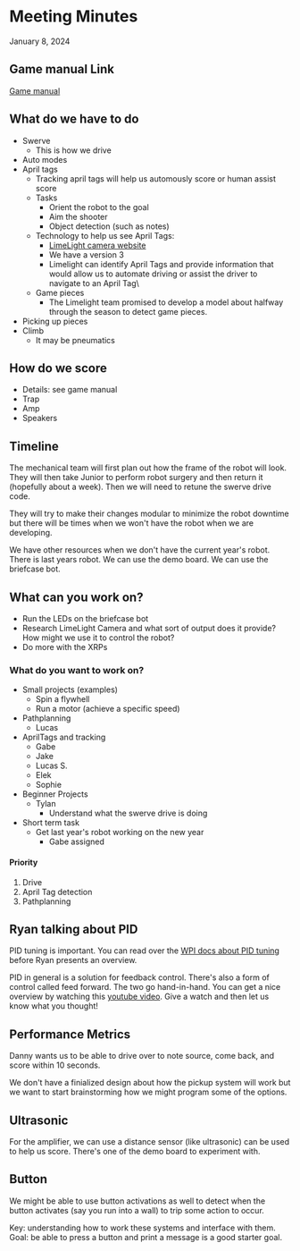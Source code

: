 # Meeting Minutes
January 8, 2024

## Game manual Link
[Game manual](https://firstfrc.blob.core.windows.net/frc2024/Manual/2024GameManual.pdf)

## What do we have to do
* Swerve
    * This is how we drive
* Auto modes
* April tags
    * Tracking april tags will help us automously score or human assist score
    * Tasks
        * Orient the robot to the goal
        * Aim the shooter
        * Object detection (such as notes)
    * Technology to help us see April Tags:
        * [LimeLight camera website](https://limelightvision.io/)
        * We have a version 3
        * Limelight can identify April Tags and provide information that would allow us to automate driving or assist the driver to navigate to an April Tag\
    * Game pieces
        * The Limelight team promised to develop a model about halfway through the season to detect game pieces.
* Picking up pieces
* Climb
    * It may be pneumatics

## How do we score
* Details: see game manual
* Trap
* Amp
* Speakers

## Timeline
The mechanical team will first plan out how the frame of the robot will look. They will then take Junior to perform robot surgery and then return it (hopefully about a week). Then we will need to retune the swerve drive code.

They will try to make their changes modular to minimize the robot downtime but there will be times when we won't have the robot when we are developing.

We have other resources when we don't have the current year's robot. There is last years robot. We can use the demo board. We can use the briefcase bot.

## What can you work on?
* Run the LEDs on the briefcase bot
* Research LimeLight Camera and what sort of output does it provide? How might we use it to control the robot?
* Do more with the XRPs

### What do you want to work on?
* Small projects (examples)
    * Spin a flywhell
    * Run a motor (achieve a specific speed)
* Pathplanning
    * Lucas
* AprilTags and tracking
    * Gabe
    * Jake
    * Lucas S.
    * Elek
    * Sophie
* Beginner Projects
    * Tylan
        * Understand what the swerve drive is doing
* Short term task
    * Get last year's robot working on the new year
        * Gabe assigned

#### Priority
1. Drive
2. April Tag detection
3. Pathplanning

## Ryan talking about PID
PID tuning is important. You can read over the [WPI docs about PID tuning](https://docs.wpilib.org/en/stable/docs/software/advanced-controls/introduction/introduction-to-pid.html) before Ryan presents an overview.

PID in general is a solution for feedback control. There's also a form of control called feed forward. The two go hand-in-hand. You can get a nice overview by watching this [youtube video](https://www.youtube.com/watch?v=FW_ay7K4jPE). Give a watch and then let us know what you thought!

## Performance Metrics
Danny wants us to be able to drive over to note source, come back, and score within 10 seconds.

We don't have a finialized design about how the pickup system will work but we want to start brainstorming how we might program some of the options.

## Ultrasonic
For the amplifier, we can use a distance sensor (like ultrasonic) can be used to help us score. There's one of the demo board to experiment with.

## Button
We might be able to use button activations as well to detect when the button activates (say you run into a wall) to trip some action to occur.

Key: understanding how to work these systems and interface with them. Goal: be able to press a button and print a message is a good starter goal.
